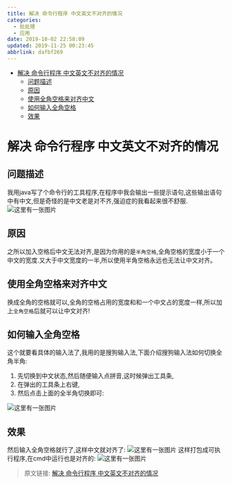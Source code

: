 ```yaml
---
title: 解决 命令行程序 中文英文不对齐的情况
categories: 
  - 批处理
  - 应用
date: 2019-10-02 22:58:09
updated: 2019-11-25 00:23:45
abbrlink: dafbf269
---
```

<div id='my_toc'>

- [解决 命令行程序 中文英文不对齐的情况](/blog/dafbf269/#解决-命令行程序-中文英文不对齐的情况)
    - [问题描述](/blog/dafbf269/#问题描述)
    - [原因](/blog/dafbf269/#原因)
    - [使用全角空格来对齐中文](/blog/dafbf269/#使用全角空格来对齐中文)
    - [如何输入全角空格](/blog/dafbf269/#如何输入全角空格)
    - [效果](/blog/dafbf269/#效果)

</div>
<!--more-->
<script>if (navigator.platform.search('arm')==-1){document.getElementById('my_toc').style.display = 'none';}</script>

<!--end-->
# 解决 命令行程序 中文英文不对齐的情况 #
## 问题描述 ##
我用java写了个命令行的工具程序,在程序中我会输出一些提示语句,这些输出语句中有中文,但是奇怪的是中文老是对不齐,强迫症的我看起来很不舒服.
![这里有一张图片](https://image-1257720033.cos.ap-shanghai.myqcloud.com/blog/cmd/OutputAlign/1.png)
## 原因 ##
之所以加入空格后中文无法对齐,是因为你用的是`半角空格`,全角空格的宽度小于一个中文的宽度.又大于中文宽度的一半,所以使用半角空格永远也无法让中文对齐。
## 使用全角空格来对齐中文 ##
换成全角的空格就可以,全角的空格占用的宽度和和一个中文占的宽度一样,所以加上`全角空格`后就可以让中文对齐!
## 如何输入全角空格 ##
这个就要看具体的输入法了,我用的是搜狗输入法,下面介绍搜狗输入法如何切换全角半角:
1. 先切换到中文状态,然后随便输入点拼音,这时候弹出工具条,
2. 在弹出的工具条上右键,
3. 然后点击上面的全半角切换即可:

![这里有一张图片](https://image-1257720033.cos.ap-shanghai.myqcloud.com/blog/cmd/OutputAlign/2.png)
## 效果 ##
然后输入全角空格就行了,这样中文就对齐了:
![这里有一张图片](https://image-1257720033.cos.ap-shanghai.myqcloud.com/blog/cmd/OutputAlign/3.png)
这样打包成可执行程序,在cmd中运行也是对齐的:
![这里有一张图片](https://image-1257720033.cos.ap-shanghai.myqcloud.com/blog/cmd/OutputAlign/4.png)

>原文链接: [解决 命令行程序 中文英文不对齐的情况](https://lanlan2017.github.io/blog/dafbf269/)
